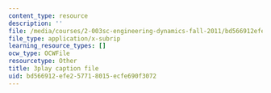 ```yaml
---
content_type: resource
description: ''
file: /media/courses/2-003sc-engineering-dynamics-fall-2011/bd566912efe257718015ecfe690f3072_p9DHjoLS3GA.vtt
file_type: application/x-subrip
learning_resource_types: []
ocw_type: OCWFile
resourcetype: Other
title: 3play caption file
uid: bd566912-efe2-5771-8015-ecfe690f3072
---
```

